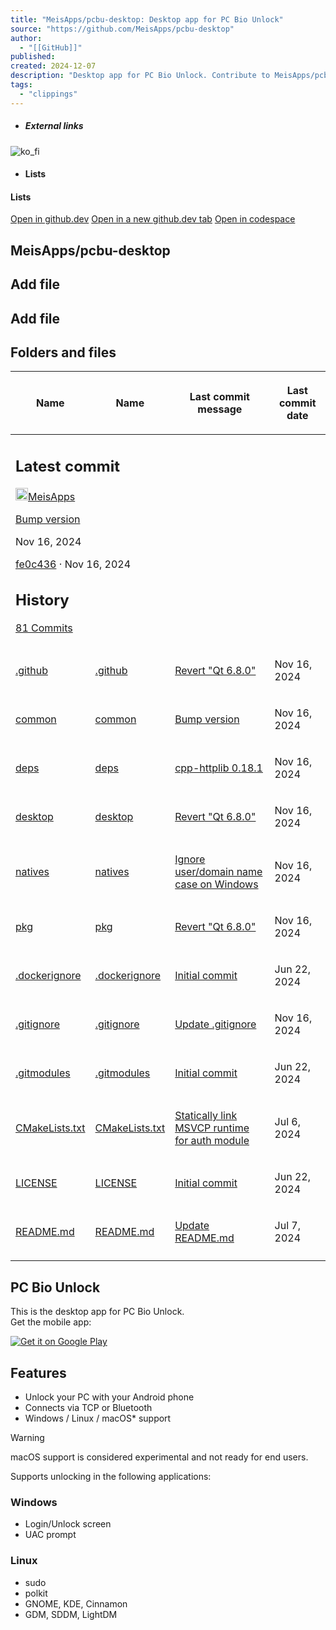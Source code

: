 ```yaml
---
title: "MeisApps/pcbu-desktop: Desktop app for PC Bio Unlock"
source: "https://github.com/MeisApps/pcbu-desktop"
author:
  - "[[GitHub]]"
published:
created: 2024-12-07
description: "Desktop app for PC Bio Unlock. Contribute to MeisApps/pcbu-desktop development by creating an account on GitHub."
tags:
  - "clippings"
---
```

- ##### External links

![ko_fi](https://github.githubassets.com/assets/ko_fi-53a60c17e75c.svg)

- #### Lists

#### Lists

[Open in github.dev](https://github.dev/) [Open in a new github.dev tab](https://github.dev/) [Open in codespace](https://github.com/codespaces/new/MeisApps/pcbu-desktop?resume=1)

## MeisApps/pcbu-desktop

## Add file

## Add file

## Folders and files

<table><thead><tr><th colspan="2"><span>Name</span></th><th colspan="1"><span>Name</span></th><th><p><span>Last commit message</span></p></th><th colspan="1"><p><span>Last commit date</span></p></th></tr></thead><tbody><tr><td colspan="3"><div><h2>Latest commit</h2><div><div><p><a href="https://github.com/MeisApps"><img width="20" height="20" src="https://avatars.githubusercontent.com/u/113235084?v=4&amp;size=40"></a><a href="https://github.com/MeisApps/pcbu-desktop/commits?author=MeisApps">MeisApps</a></p></div><div><p><span><a href="https://github.com/MeisApps/pcbu-desktop/commit/fe0c4367d496b631ba306e254328db8d5d612d53">Bump version</a></span></p></div><p><span><relative-time>Nov 16, 2024</relative-time></span></p></div><div><div><p><span><a href="https://github.com/MeisApps/pcbu-desktop/commit/fe0c4367d496b631ba306e254328db8d5d612d53">fe0c436</a>&nbsp;·&nbsp;<relative-time>Nov 16, 2024</relative-time></span></p></div><div><h2>History</h2><p><a href="https://github.com/MeisApps/pcbu-desktop/commits/main/"><span><span></span><span><span>81 Commits</span></span></span></a></p></div></div></div></td></tr><tr><td colspan="2"><div><p><a href="https://github.com/MeisApps/pcbu-desktop/tree/main/.github">.github</a></p></div></td><td colspan="1"><div><p><a href="https://github.com/MeisApps/pcbu-desktop/tree/main/.github">.github</a></p></div></td><td><div><p><a href="https://github.com/MeisApps/pcbu-desktop/commit/fd74ed03323cd50c9a66a596f7efbf55e7b62205">Revert "Qt 6.8.0"</a></p></div></td><td><p><relative-time>Nov 16, 2024</relative-time></p></td></tr><tr><td colspan="2"><div><p><a href="https://github.com/MeisApps/pcbu-desktop/tree/main/common">common</a></p></div></td><td colspan="1"><div><p><a href="https://github.com/MeisApps/pcbu-desktop/tree/main/common">common</a></p></div></td><td><div><p><a href="https://github.com/MeisApps/pcbu-desktop/commit/fe0c4367d496b631ba306e254328db8d5d612d53">Bump version</a></p></div></td><td><p><relative-time>Nov 16, 2024</relative-time></p></td></tr><tr><td colspan="2"><div><p><a href="https://github.com/MeisApps/pcbu-desktop/tree/main/deps">deps</a></p></div></td><td colspan="1"><div><p><a href="https://github.com/MeisApps/pcbu-desktop/tree/main/deps">deps</a></p></div></td><td><div><p><a href="https://github.com/MeisApps/pcbu-desktop/commit/2c49f7c47f21d2c5aa02543e9c133dc927c7ed65">cpp-httplib 0.18.1</a></p></div></td><td><p><relative-time>Nov 16, 2024</relative-time></p></td></tr><tr><td colspan="2"><div><p><a href="https://github.com/MeisApps/pcbu-desktop/tree/main/desktop">desktop</a></p></div></td><td colspan="1"><div><p><a href="https://github.com/MeisApps/pcbu-desktop/tree/main/desktop">desktop</a></p></div></td><td><div><p><a href="https://github.com/MeisApps/pcbu-desktop/commit/fd74ed03323cd50c9a66a596f7efbf55e7b62205">Revert "Qt 6.8.0"</a></p></div></td><td><p><relative-time>Nov 16, 2024</relative-time></p></td></tr><tr><td colspan="2"><div><p><a href="https://github.com/MeisApps/pcbu-desktop/tree/main/natives">natives</a></p></div></td><td colspan="1"><div><p><a href="https://github.com/MeisApps/pcbu-desktop/tree/main/natives">natives</a></p></div></td><td><div><p><a href="https://github.com/MeisApps/pcbu-desktop/commit/eb646fd585795c9840b6c576addc70cd130ade89">Ignore user/domain name case on Windows</a></p></div></td><td><p><relative-time>Nov 16, 2024</relative-time></p></td></tr><tr><td colspan="2"><div><p><a href="https://github.com/MeisApps/pcbu-desktop/tree/main/pkg">pkg</a></p></div></td><td colspan="1"><div><p><a href="https://github.com/MeisApps/pcbu-desktop/tree/main/pkg">pkg</a></p></div></td><td><div><p><a href="https://github.com/MeisApps/pcbu-desktop/commit/fd74ed03323cd50c9a66a596f7efbf55e7b62205">Revert "Qt 6.8.0"</a></p></div></td><td><p><relative-time>Nov 16, 2024</relative-time></p></td></tr><tr><td colspan="2"><div><p><a href="https://github.com/MeisApps/pcbu-desktop/blob/main/.dockerignore">.dockerignore</a></p></div></td><td colspan="1"><div><p><a href="https://github.com/MeisApps/pcbu-desktop/blob/main/.dockerignore">.dockerignore</a></p></div></td><td><div><p><a href="https://github.com/MeisApps/pcbu-desktop/commit/deed0a0e958238d48a0dbbc1185da61ef7c63707">Initial commit</a></p></div></td><td><p><relative-time>Jun 22, 2024</relative-time></p></td></tr><tr><td colspan="2"><div><p><a href="https://github.com/MeisApps/pcbu-desktop/blob/main/.gitignore">.gitignore</a></p></div></td><td colspan="1"><div><p><a href="https://github.com/MeisApps/pcbu-desktop/blob/main/.gitignore">.gitignore</a></p></div></td><td><div><p><a href="https://github.com/MeisApps/pcbu-desktop/commit/39abd9ff5706c7dcfe998c3e424de3456c201563">Update .gitignore</a></p></div></td><td><p><relative-time>Nov 16, 2024</relative-time></p></td></tr><tr><td colspan="2"><div><p><a href="https://github.com/MeisApps/pcbu-desktop/blob/main/.gitmodules">.gitmodules</a></p></div></td><td colspan="1"><div><p><a href="https://github.com/MeisApps/pcbu-desktop/blob/main/.gitmodules">.gitmodules</a></p></div></td><td><div><p><a href="https://github.com/MeisApps/pcbu-desktop/commit/deed0a0e958238d48a0dbbc1185da61ef7c63707">Initial commit</a></p></div></td><td><p><relative-time>Jun 22, 2024</relative-time></p></td></tr><tr><td colspan="2"><div><p><a href="https://github.com/MeisApps/pcbu-desktop/blob/main/CMakeLists.txt">CMakeLists.txt</a></p></div></td><td colspan="1"><div><p><a href="https://github.com/MeisApps/pcbu-desktop/blob/main/CMakeLists.txt">CMakeLists.txt</a></p></div></td><td><div><p><a href="https://github.com/MeisApps/pcbu-desktop/commit/1894d5ab71b3f99be74ee0fa6436e7a162662d02">Statically link MSVCP runtime for auth module</a></p></div></td><td><p><relative-time>Jul 6, 2024</relative-time></p></td></tr><tr><td colspan="2"><div><p><a href="https://github.com/MeisApps/pcbu-desktop/blob/main/LICENSE">LICENSE</a></p></div></td><td colspan="1"><div><p><a href="https://github.com/MeisApps/pcbu-desktop/blob/main/LICENSE">LICENSE</a></p></div></td><td><div><p><a href="https://github.com/MeisApps/pcbu-desktop/commit/deed0a0e958238d48a0dbbc1185da61ef7c63707">Initial commit</a></p></div></td><td><p><relative-time>Jun 22, 2024</relative-time></p></td></tr><tr><td colspan="2"><div><p><a href="https://github.com/MeisApps/pcbu-desktop/blob/main/README.md">README.md</a></p></div></td><td colspan="1"><div><p><a href="https://github.com/MeisApps/pcbu-desktop/blob/main/README.md">README.md</a></p></div></td><td><div><p><a href="https://github.com/MeisApps/pcbu-desktop/commit/02e94849672f3fb0104fcfaf958304a1d42d6126">Update README.md</a></p></div></td><td><p><relative-time>Jul 7, 2024</relative-time></p></td></tr><tr><td colspan="3"></td></tr></tbody></table>

## PC Bio Unlock

This is the desktop app for PC Bio Unlock.  
Get the mobile app:

[![Get it on Google Play](https://camo.githubusercontent.com/a985e99a708ba7f81cfff6e431a42e57a8efb586979b2928e46af5e39a3de8c7/68747470733a2f2f706c61792e676f6f676c652e636f6d2f696e746c2f656e5f75732f6261646765732f7374617469632f696d616765732f6261646765732f656e5f62616467655f7765625f67656e657269632e706e67)](https://play.google.com/store/apps/details?id=com.meisapps.pcbiounlock)

## Features

- Unlock your PC with your Android phone
- Connects via TCP or Bluetooth
- Windows / Linux / macOS\* support

Warning

macOS support is considered experimental and not ready for end users.

Supports unlocking in the following applications:

### Windows

- Login/Unlock screen
- UAC prompt

### Linux

- sudo
- polkit
- GNOME, KDE, Cinnamon
- GDM, SDDM, LightDM
